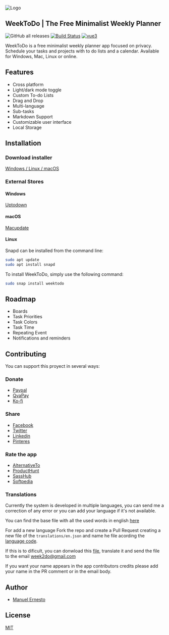 
![Logo](https://weektodo.netlify.app/assets/images/WeekToDoApp_256x256.png)

WeekToDo | The Free Minimalist Weekly Planner
---


![GitHub all releases](https://img.shields.io/github/downloads/zuntek/weektodoweb/total) 
[![Build Status](https://app.travis-ci.com/orgdemo2/w2.svg?token=6SqLVDBy5DDrbc2JbMRV&branch=main)](https://app.travis-ci.com/orgdemo2/w2)
[![vue3](https://img.shields.io/badge/vue-3.x-brightgreen.svg)](https://vuejs.org/)

WeekToDo is a free minimalist weekly planner app focused on privacy. Schedule your tasks and projects with to do lists and a calendar. Available for Windows, Mac, Linux or online.

## Features

- Cross platform
- Light/dark mode toggle
- Custom To-do Lists
- Drag and Drop
- Multi-language
- Sub-tasks
- Markdown Support
- Customizable user interface
- Local Storage

  
## Installation

### Download installer 

[Windows / Linux / macOS](https://github.com/zuntek/weektodoweb/releases/latest
) 

### External Stores

#### Windows 

[Uptodown](https://weektodo.uptodown.com/windows)

#### macOS 

[Macupdate](https://www.macupdate.com/app/mac/63506/weektodo)

#### Linux 

Snapd can be installed from the command line:

```bash
sudo apt update
sudo apt install snapd
```
To install WeekToDo, simply use the following command:
```bash
sudo snap install weektodo
```    

## Roadmap

- Boards
- Task Priorities
- Task Colors
- Task Time
- Repeating Event
- Notifications and reminders

  
## Contributing

You can support this proyect in several ways:

### Donate

- [Paypal](https://www.paypal.com/donate/?hosted_button_id=TVWQZVZDCBSK2)
- [QvaPay](https://qvapay.com/payme/merodriguez9112)
- [Ko-fi](https://ko-fi.com/manuelernestogr)

### Share

- [Facebook](https://www.facebook.com/sharer/sharer.php?u=https%3A%2F%2Fweektodo.netlify.app%2F)
- [Twitter](https://twitter.com/intent/tweet?url=https%3A%2F%2Fweektodo.netlify.app%2F&text=)
- [Linkedin](https://www.linkedin.com/shareArticle?mini=true&url=https%3A%2F%2Fweektodo.netlify.app%2F&title=)
- [Pinteres](http://pinterest.com/pin/create/button/?url=https%3A%2F%2Fweektodo.netlify.app%2F&media=&description=)

### Rate the app

- [AlternativeTo](https://alternativeto.net/software/weektodo/about/)
- [ProductHunt](https://www.producthunt.com/posts/weektodo)
- [SassHub](https://www.saashub.com/weektodo-reviews/new)
- [Softpedia](https://www.softpedia.com/get/Office-tools/Diary-Organizers-Calendar/WeekToDo.shtml)

### Translations

Currently the system is developed in multiple languages, you can send me a correction of any error or you can add your language if it's not available.

You can find the base file with all the used words in english [here](translation/en.json/)

For add a new language Fork the repo and create a Pull Request creating a new file of the `translations/en.json` and name he file acording the [language code](https://gist.github.com/Josantonius/b455e315bc7f790d14b136d61d9ae469). 

If this is to dificult, you can donwload this [file](translation/en.json/), translate it and send the file to the email week2do@gmail.com

If you want your name appears in the app contributors credits please add your name in the PR comment or in the email body.


## Author

- [Manuel Ernesto](https://manuelernestogr.bio.link/)

  
## License

[MIT](LICENSE)

  